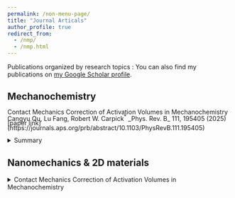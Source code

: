```yaml
---
permalink: /non-menu-page/
title: "Journal Articals"
author_profile: true
redirect_from: 
  - /nmp/
  - /nmp.html
---
```

Publications organized by research topics
: You can also find my publications on [my Google Scholar profile](https://scholar.google.com/citations?user=fSUo-qEAAAAJ&hl=en&oi=ao).

## Mechanochemistry
<p style="line-height: 75%;">Contact Mechanics Correction of Activation Volumes in Mechanochemistry
Cangyu Qu, Lu Fang, Robert W. Carpick<sup>*</sup> _Phys. Rev. B_ 111, 195405 (2025)
  [paper link](https://journals.aps.org/prb/abstract/10.1103/PhysRevB.111.195405)
<details>
  <summary> Summary
</summary>
  This work did this did that xxx.
</details>
</p>

## Nanomechanics & 2D materials
<details>
  <summary> Contact Mechanics Correction of Activation Volumes in Mechanochemistry
</summary>
  Cangyu Qu, Lu Fang, Robert W. Carpick<sup>*</sup> _Phys. Rev. B_ 111, 195405 (2025)
  This work did this did that xxx.
  [paper link](https://journals.aps.org/prb/abstract/10.1103/PhysRevB.111.195405)
</details>
